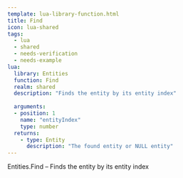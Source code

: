 ```yaml
---
template: lua-library-function.html
title: Find
icon: lua-shared
tags:
  - lua
  - shared
  - needs-verification
  - needs-example
lua:
  library: Entities
  function: Find
  realm: shared
  description: "Finds the entity by its entity index"
  
  arguments:
  - position: 1
    name: "entityIndex"
    type: number
  returns:
    - type: Entity
      description: "The found entity or NULL entity"
---
```


<div class="lua__search__keywords">
Entities.Find &#x2013; Finds the entity by its entity index
</div>
